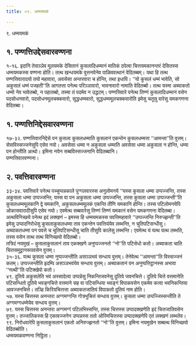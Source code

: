 ```yaml
---
title: ०९. धम्मयमकं

---
```

९. धम्मयमकं  


## १. पण्णत्तिउद्देसवारवण्णना

१-१६. इदानि तेसञ्ञेव मूलयमके देसितानं कुसलादिधम्मानं मातिकं ठपेत्वा चित्तयमकानन्तरं देसितस्स धम्मयमकस्स वण्णना होति। तत्थ खन्धयमके वुत्तनयेनेव पाळिववत्थानं वेदितब्बम्। यथा हि तत्थ पण्णत्तिवारादयो तयो महावारा, अवसेसा अन्तरवारा च होन्ति, तथा इधापि। ‘‘यो कुसलं धम्मं भावेति, सो अकुसलं धम्मं पजहती’’ति आगतत्ता पनेत्थ परिञ्ञावारो, भावनावारो नामाति वेदितब्बो। तत्थ यस्मा अब्याकतो धम्मो नेव भावेतब्बो, न पहातब्बो, तस्मा तं पदमेव न उद्धटम्। पण्णत्तिवारे पनेत्थ तिण्णं कुसलादिधम्मानं वसेन पदसोधनवारो, पदसोधनमूलचक्कवारो, सुद्धधम्मवारो, सुद्धधम्ममूलचक्कवारोति इमेसु चतूसु वारेसु यमकगणना वेदितब्बा।  


## १. पण्णत्तिनिद्देसवारवण्णना

१७-३२. पण्णत्तिवारनिद्देसे पन कुसला कुसलधम्माति कुसलानं एकन्तेन कुसलधम्मत्ता ‘‘आमन्ता’’ति वुत्तम्। सेसविस्सज्जनेसुपि एसेव नयो। अवसेसा धम्मा न अकुसला धम्माति अवसेसा धम्मा अकुसला न होन्ति, धम्मा पन होन्तीति अत्थो। इमिना नयेन सब्बविस्सज्जनानि वेदितब्बानि।  
पण्णत्तिवारवण्णना।  


## २. पवत्तिवारवण्णना

३३-३४. पवत्तिवारे पनेत्थ पच्चुप्पन्नकाले पुग्गलवारस्स अनुलोमनये ‘‘यस्स कुसला धम्मा उप्पज्जन्ति, तस्स अकुसला धम्मा उप्पज्जन्ति; यस्स वा पन अकुसला धम्मा उप्पज्जन्ति, तस्स कुसला धम्मा उप्पज्जन्ती’’ति कुसलधम्ममूलकानि द्वे यमकानि, अकुसलधम्ममूलकं एकन्ति तीणि यमकानि होन्ति। तस्स पटिलोमनयेपि ओकासवारादीसुपि एसेव नयो। एवमेत्थ सब्बवारेसु तिण्णं तिण्णं यमकानं वसेन यमकगणना वेदितब्बा। अत्थविनिच्छये पनेत्थ इदं लक्खणं – इमस्स हि धम्मयमकस्स पवत्तिमहावारे ‘‘उप्पज्जन्ति निरुज्झन्ती’’ति इमेसु उप्पादनिरोधेसु कुसलाकुसलधम्मा ताव एकन्तेन पवत्तियंयेव लब्भन्ति, न चुतिपटिसन्धीसु। अब्याकतधम्मा पन पवत्ते च चुतिपटिसन्धीसु चाति तीसुपि कालेसु लब्भन्ति। एवमेत्थ यं यत्थ यत्थ लब्भति, तस्स वसेन तत्थ तत्थ विनिच्छयो वेदितब्बो।  
तत्रिदं नयमुखं – कुसलाकुसलानं ताव एकक्खणे अनुप्पज्जनतो ‘‘नो’’ति पटिसेधो कतो। अब्याकता चाति चित्तसमुट्ठानरूपवसेन वुत्तम्।  
३५-३६. यत्थ कुसला धम्मा नुप्पज्जन्तीति असञ्ञभवं सन्धाय वुत्तम्। तेनेवेत्थ ‘‘आमन्ता’’ति विस्सज्जनं कतम्। उप्पज्जन्तीति इदम्पि असञ्ञभवंयेव सन्धाय वुत्तम्। अब्याकतानं पन अनुप्पत्तिट्ठानस्स अभावा ‘‘नत्थी’’ति पटिक्खेपो कतो।  
४९. दुतिये अकुसलेति भवं अस्सादेत्वा उप्पन्नेसु निकन्तिजवनेसु दुतिये जवनचित्ते। दुतिये चित्ते वत्तमानेति पटिसन्धितो दुतिये भवङ्गचित्ते वत्तमाने सह वा पटिसन्धिया भवङ्गं विपाकवसेन एकमेव कत्वा भवनिकन्तिया आवज्जनचित्ते। तञ्हि किरियचित्तत्ता अब्याकतजातियं विपाकतो दुतियं नाम होति।  
५७. यस्स चित्तस्स अनन्तरा अग्गमग्गन्ति गोत्रभुचित्तं सन्धाय वुत्तम्। कुसला धम्मा उप्पज्जिस्सन्तीति ते अग्गमग्गधम्मेयेव सन्धाय वुत्तम्।  
७९. यस्स चित्तस्स अनन्तरा अग्गमग्गं पटिलभिस्सन्ति, तस्स चित्तस्स उप्पादक्खणेति इदं चित्तजातिवसेन वुत्तम्। तज्जातिकस्स हि एकावज्जनेन उप्पन्नस्स ततो ओरिमचित्तस्स उप्पादक्खणेपि एतं लक्खणं लब्भतेव।  
९९. निरोधवारेपि कुसलाकुसलानं एकतो अनिरुज्झनतो ‘‘नो’’ति वुत्तम्। इमिना नयमुखेन सब्बत्थ विनिच्छयो वेदितब्बोति।  
धम्मयमकवण्णना निट्ठिता।  